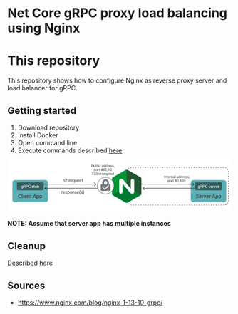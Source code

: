 # Net Core gRPC proxy load balancing using Nginx

# This repository

This repository shows how to configure Nginx as reverse proxy server and load balancer for gRPC. 

## Getting started

1. Download repository 
2. Install Docker
3. Open command line
4. Execute commands described [here](./README_LoadBalance_Docker.md)

![Application overview](./overview.png)

__NOTE: Assume that server app has multiple instances__

## Cleanup

Described [here](./README_LoadBalance_Docker.md)

## Sources

- https://www.nginx.com/blog/nginx-1-13-10-grpc/